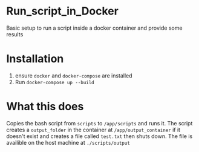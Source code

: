 # Run_script_in_Docker
Basic setup to run a script inside a docker container and provide some results

# Installation
1. ensure `docker` and `docker-compose` are installed
1. Run `docker-compose up --build`

# What this does
Copies the bash script from `scripts` to `/app/scripts` and runs it. The script creates a `output_folder` in the container at `/app/output_container` if it doesn't exist and creates a file called `test.txt` then shuts down. The file is availible on the host machine at `./scripts/output`
